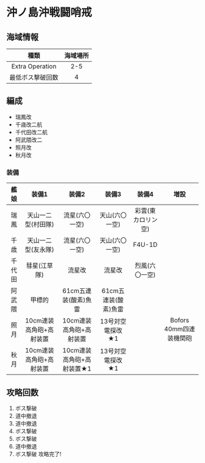 # 沖ノ島沖戦闘哨戒

## 海域情報

| 種類 | 海域場所|
|:-:| :-:|
|Extra Operation| 2-5 |
|最低ボス撃破回数| 4 |

## 編成

- 瑞鳳改
- 千歳改二航
- 千代田改二航
- 阿武隈改二
- 照月改
- 秋月改

### 装備

| 艦娘   | 装備1                   | 装備2                     | 装備3                | 装備4              | 増設                    |
| :-:    | :---------------------: | :----------------:        | :---------:          | :-:                | :-:                     |
| 瑞鳳   | 天山一二型(村田隊)      | 流星(六〇一空)            | 天山(六〇一空)       | 彩雲(東カロリン空) |                         |
| 千歳   | 天山一二型(友永隊)      | 流星(六〇一空)            | 天山(六〇一空)       | F4U-1D             |                         |
| 千代田 | 彗星(江草隊)            | 流星改                    | 流星改               | 烈風(六〇一空)     |                         |
| 阿武隈 | 甲標的                  | 61cm五連装(酸素)魚雷      | 61cm五連装(酸素)魚雷 |                    |                         |
| 照月   | 10cm連装高角砲+高射装置 | 10cm連装高角砲+高射装置   | 13号対空電探改★1     |                    | Bofors 40mm四連装機関砲 |
| 秋月   | 10cm連装高角砲+高射装置 | 10cm連装高角砲+高射装置★1 | 13号対空電探改★1     |                    |                         |

## 攻略回数

1. ボス撃破
1. 道中撤退
1. 道中撤退
1. ボス撃破
1. ボス撃破
1. 道中撤退
1. ボス撃破 攻略完了!

